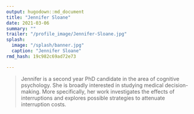 ```yaml
---
output: hugodown::md_document
title: "Jennifer Sloane"
date: 2021-03-06
summary: ""
trailer: "/profile_image/Jennifer-Sloane.jpg"
splash:
  image: "/splash/banner.jpg"
  caption: "Jennifer Sloane"
rmd_hash: 19c982c69ad72e73

---
```


> Jennifer is a second year PhD candidate in the area of cognitive psychology. She is broadly interested in studying medical decision-making. More specifically, her work investigates the effects of interruptions and explores possible strategies to attenuate interruption costs.

